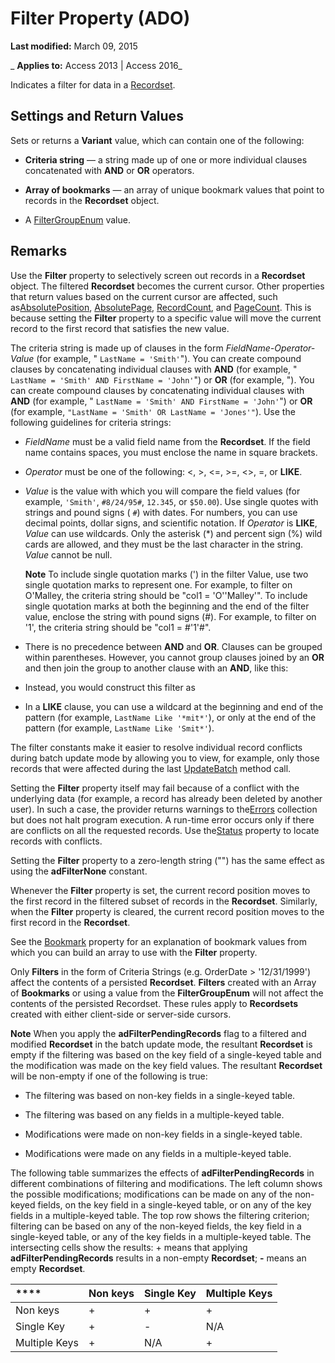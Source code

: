 
# Filter Property (ADO)

 **Last modified:** March 09, 2015

 _ **Applies to:** Access 2013 | Access 2016_



Indicates a filter for data in a [Recordset](0f963bf8-f066-dc8a-b754-f427de712df1.md).

## Settings and Return Values

Sets or returns a  **Variant** value, which can contain one of the following:


-  **Criteria string** — a string made up of one or more individual clauses concatenated with **AND** or **OR** operators.
    
-  **Array of bookmarks** — an array of unique bookmark values that point to records in the **Recordset** object.
    
- A [FilterGroupEnum](141f8f9a-c188-5937-91cc-3155eaebebd2.md) value.
    

## Remarks

Use the  **Filter** property to selectively screen out records in a **Recordset** object. The filtered **Recordset** becomes the current cursor. Other properties that return values based on the current cursor are affected, such as[AbsolutePosition](500be001-9fa1-177b-f19d-acf003a0cdc2.md), [AbsolutePage](b6e5daac-cc21-0aa6-9119-a973595762bb.md), [RecordCount](e3072d10-5bf7-02a8-027e-a9d9a34e3f27.md), and [PageCount](9cd8bf5c-b1e7-a453-4629-9cba7e408f53.md). This is because setting the  **Filter** property to a specific value will move the current record to the first record that satisfies the new value.

The criteria string is made up of clauses in the form  _FieldName-Operator-Value_ (for example, " `LastName = 'Smith'`"). You can create compound clauses by concatenating individual clauses with  **AND** (for example, " `LastName = 'Smith' AND FirstName = 'John'`") or  **OR** (for example, "). You can create compound clauses by concatenating individual clauses with **AND** (for example, " `LastName = 'Smith' AND FirstName = 'John'`") or  **OR** (for example, `"LastName = 'Smith' OR LastName = 'Jones'"`). Use the following guidelines for criteria strings:


-  _FieldName_ must be a valid field name from the **Recordset**. If the field name contains spaces, you must enclose the name in square brackets.
    
-  _Operator_ must be one of the following: <, >, <=, >=, <>, =, or **LIKE**.
    
-  _Value_ is the value with which you will compare the field values (for example, `'Smith'`,  `#8/24/95#`,  `12.345`, or  `$50.00`). Use single quotes with strings and pound signs ( `#`) with dates. For numbers, you can use decimal points, dollar signs, and scientific notation. If  _Operator_ is **LIKE**, _Value_ can use wildcards. Only the asterisk (*) and percent sign (%) wild cards are allowed, and they must be the last character in the string. _Value_ cannot be null.
    
     **Note**  To include single quotation marks (') in the filter Value, use two single quotation marks to represent one. For example, to filter on O'Malley, the criteria string should be "col1 = 'O''Malley'". To include single quotation marks at both the beginning and the end of the filter value, enclose the string with pound signs (#). For example, to filter on '1', the criteria string should be "col1 = #'1'#".
- There is no precedence between  **AND** and **OR**. Clauses can be grouped within parentheses. However, you cannot group clauses joined by an **OR** and then join the group to another clause with an **AND**, like this:
    
    
    
- Instead, you would construct this filter as
    
    
    
- In a  **LIKE** clause, you can use a wildcard at the beginning and end of the pattern (for example, `LastName Like '*mit*'`), or only at the end of the pattern (for example,  `LastName Like 'Smit*'`).
    
The filter constants make it easier to resolve individual record conflicts during batch update mode by allowing you to view, for example, only those records that were affected during the last [UpdateBatch](69e72a65-b637-36fd-d09f-7f81050f71ad.md) method call.

Setting the  **Filter** property itself may fail because of a conflict with the underlying data (for example, a record has already been deleted by another user). In such a case, the provider returns warnings to the[Errors](76c234b8-7fec-11c5-275e-864d5d880ee7.md) collection but does not halt program execution. A run-time error occurs only if there are conflicts on all the requested records. Use the[Status](bf3ccb36-c985-5fae-4f76-c48a0e20e6f7.md) property to locate records with conflicts.

Setting the  **Filter** property to a zero-length string ("") has the same effect as using the **adFilterNone** constant.

Whenever the  **Filter** property is set, the current record position moves to the first record in the filtered subset of records in the **Recordset**. Similarly, when the **Filter** property is cleared, the current record position moves to the first record in the **Recordset**.

See the [Bookmark](101b2ce1-21d8-aa79-e530-20f9d1c73fc8.md) property for an explanation of bookmark values from which you can build an array to use with the **Filter** property.

Only  **Filters** in the form of Criteria Strings (e.g. OrderDate > '12/31/1999') affect the contents of a persisted **Recordset**. **Filters** created with an Array of **Bookmarks** or using a value from the **FilterGroupEnum** will not affect the contents of the persisted Recordset. These rules apply to **Recordsets** created with either client-side or server-side cursors.


 **Note**  When you apply the  **adFilterPendingRecords** flag to a filtered and modified **Recordset** in the batch update mode, the resultant **Recordset** is empty if the filtering was based on the key field of a single-keyed table and the modification was made on the key field values. The resultant **Recordset** will be non-empty if one of the following is true:


- The filtering was based on non-key fields in a single-keyed table.
    
- The filtering was based on any fields in a multiple-keyed table.
    
- Modifications were made on non-key fields in a single-keyed table.
    
- Modifications were made on any fields in a multiple-keyed table.
    
The following table summarizes the effects of  **adFilterPendingRecords** in different combinations of filtering and modifications. The left column shows the possible modifications; modifications can be made on any of the non-keyed fields, on the key field in a single-keyed table, or on any of the key fields in a multiple-keyed table. The top row shows the filtering criterion; filtering can be based on any of the non-keyed fields, the key field in a single-keyed table, or any of the key fields in a multiple-keyed table. The intersecting cells show the results: + means that applying **adFilterPendingRecords** results in a non-empty **Recordset**; **-** means an empty **Recordset**.



|****|**Non keys**|**Single Key**|**Multiple Keys**|
|:-----|:-----|:-----|:-----|
|Non keys|+|+|+|
|Single Key|+|-|N/A|
|Multiple Keys|+|N/A|+|
